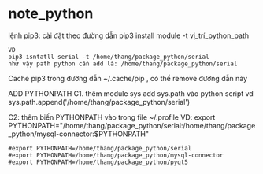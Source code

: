 # note_python
lệnh pip3:
  cài đặt theo đường dẫn 
    pip3 install module -t vị_trí_python_path
   
    VD
    pip3 isntatll serial -t /home/thang/package_python/serial
    như vậy path python cần add là: /home/thang/package_python/serial
  Cache pip3 trong đường dẫn ~/.cache/pip , có thể remove đường dẫn này 
   
   
ADD PYTHONPATH
 C1. thêm module sys add sys.path vào python script
    vd sys.path.append('/home/thang/package_python/serial')
    
 C2: thêm biến PYTHONPATH vào trong file ~/.profile
    VD:
    export PYTHONPATH="/home/thang/package_python/serial:/home/thang/package_python/mysql-connector:$PYTHONPATH"
    
    #export PYTHONPATH=/home/thang/package_python/serial
    #export PYTHONPATH=/home/thang/package_python/mysql-connector
    #export PYTHONPATH=/home/thang/package_python/pyqt5
